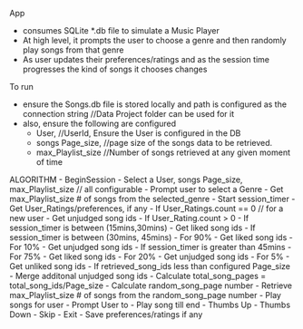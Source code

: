 App
- consumes SQLite *.db file to simulate a Music Player
- At high level, it prompts the user to choose a genre and then randomly play songs from that genre
- As user updates their preferences/ratings and as the session time progresses the kind of songs it chooses changes

To run
- ensure the Songs.db file is stored locally and path is configured as the connection string //Data Project folder can be used for it
- also, ensure the following are configured
    - User, //UserId, Ensure the User is configured in the DB
    - songs Page_size, //page size of the songs data to be retrieved. 
    - max_Playlist_size //Number of songs retrieved at any given moment of time



ALGORITHM
    - BeginSession
        - Select a User, songs Page_size, max_Playlist_size // all configurable
        - Prompt user to select a Genre
        - Get max_Playlist_size # of songs from the selected_genre
            - Start session_timer
            - Get User_Ratings/preferences, if any
            - If User_Ratings.count == 0 // for a new user
                - Get unjudged song ids
            - If User_Rating.count > 0 
                - If session_timer is between (15mins,30mins)
                    - Get liked song ids
                - If session_timer is between (30mins, 45mins)
                    - For 90% - Get liked song ids
                    - For 10% - Get unjudged song ids
                - If session_timer is greater than 45mins
                    - For 75% - Get liked song ids
                    - For 20% - Get unjudged song ids
                    - For 5% - Get unliked song ids
                - If retrieved_song_ids less than configured Page_size
                    - Merge additonal unjudged song ids
            - Calculate total_song_pages = total_song_ids/Page_size
            - Calculate random_song_page number
            - Retrieve max_Playlist_size # of songs from the random_song_page number
    - Play songs for user
        - Prompt User to 
            - Play song till end
            - Thumbs Up
            - Thumbs Down
            - Skip
            - Exit
        - Save preferences/ratings if any

